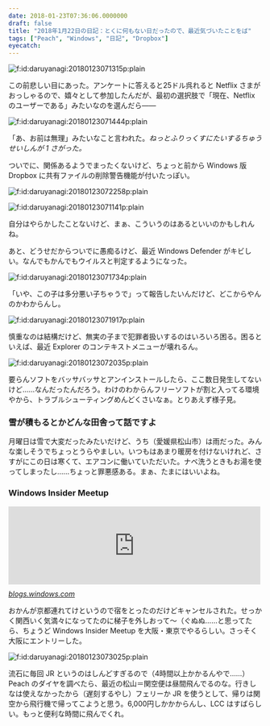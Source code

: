 ```yaml
---
date: 2018-01-23T07:36:06.0000000
draft: false
title: "2018年1月22日の日記：とくに何もない日だったので、最近気づいたことをば"
tags: ["Peach", "Windows", "日記", "Dropbox"]
eyecatch: 
---
```

<p><span itemscope itemtype="http://schema.org/Photograph"><img src="20180123071315.png" alt="f:id:daruyanagi:20180123071315p:plain" title="f:id:daruyanagi:20180123071315p:plain" class="hatena-fotolife" itemprop="image"></span></p><p>この前悲しい目にあった。アンケートに答えると25ドル呉れると Netflix さまがおっしゃるので、嬉々として参加したんだが、最初の選択肢で「現在、Netflix のユーザーである」みたいなのを選んだら――</p><p><span itemscope itemtype="http://schema.org/Photograph"><img src="20180123071444.png" alt="f:id:daruyanagi:20180123071444p:plain" title="f:id:daruyanagi:20180123071444p:plain" class="hatena-fotolife" itemprop="image"></span></p><p>「あ、お前は無理」みたいなこと言われた。<i>ねっとふりっくすにたいするちゅうせいしんが 1 さがった。</i></p><p>ついでに、関係あるようでまったくないけど、ちょっと前から Windows 版 Dropbox に共有ファイルの削除警告機能が付いたっぽい。</p><p><span itemscope itemtype="http://schema.org/Photograph"><img src="20180123072258.png" alt="f:id:daruyanagi:20180123072258p:plain" title="f:id:daruyanagi:20180123072258p:plain" class="hatena-fotolife" itemprop="image"></span></p><p><span itemscope itemtype="http://schema.org/Photograph"><img src="20180123071141.png" alt="f:id:daruyanagi:20180123071141p:plain" title="f:id:daruyanagi:20180123071141p:plain" class="hatena-fotolife" itemprop="image"></span></p><p>自分はやらかしたことないけど、まぁ、こういうのはあるといいのかもしれんね。</p><p>あと、どうせだからついでに愚痴るけど、最近 Windows Defender がキビしい。なんでもかんでもウイルスと判定するようになった。</p><p><span itemscope itemtype="http://schema.org/Photograph"><img src="20180123071734.png" alt="f:id:daruyanagi:20180123071734p:plain" title="f:id:daruyanagi:20180123071734p:plain" class="hatena-fotolife" itemprop="image"></span></p><p>「いや、この子は多分悪い子ちゃうで」って報告したいんだけど、どこからやんのかわからんし。</p><p><span itemscope itemtype="http://schema.org/Photograph"><img src="20180123071917.png" alt="f:id:daruyanagi:20180123071917p:plain" title="f:id:daruyanagi:20180123071917p:plain" class="hatena-fotolife" itemprop="image"></span></p><p>慎重なのは結構だけど、無実の子まで犯罪者扱いするのはいろいろ困る。困るといえば、最近 Explorer のコンテキストメニューが壊れるん。</p><p><span itemscope itemtype="http://schema.org/Photograph"><img src="20180123072035.png" alt="f:id:daruyanagi:20180123072035p:plain" title="f:id:daruyanagi:20180123072035p:plain" class="hatena-fotolife" itemprop="image"></span></p><p>要らんソフトをバッサバッサとアンインストールしたら、ここ数日発生してないけど……なんだったんだろう。わけのわからんフリーソフトが割と入ってる環境やから、トラブルシューティングめんどくさいなぁ。とりあえず様子見。</p>

<div class="section">
<h3>雪が積もるとかどんな田舎って話ですよ</h3>
<p>月曜日は雪で大変だったみたいだけど、うち（愛媛県松山市）は雨だった。みんな楽しそうでちょっとうらやましい。いつもはあまり暖房を付けないけれど、さすがにこの日は寒くて、エアコンに働いていただいた。ナベ洗うときもお湯を使ってしまったし……ちょっと罪悪感ある。まぁ、たまにはいいよね。</p>

</div>
<div class="section">
<h3>Windows Insider Meetup</h3>
<p><iframe src="https://hatenablog-parts.com/embed?url=https%3A%2F%2Fblogs.windows.com%2Fjapan%2F2018%2F01%2F17%2Fwindows-insider-meetup-3%2F" title="Windows Insider Meetup 3 開催決定！情シス編も" class="embed-card embed-webcard" scrolling="no" frameborder="0" style="display: block; width: 100%; height: 155px; max-width: 500px; margin: 10px 0px;"></iframe><cite class="hatena-citation"><a href="https://blogs.windows.com/japan/2018/01/17/windows-insider-meetup-3/">blogs.windows.com</a></cite></p><p>おかんが京都連れてけというので宿をとったのだけどキャンセルされた。せっかく関西いく気満々になってたのに梯子を外しおって～（ぐぬぬ……と思ってたら、ちょうど Windows Insider Meetup を大阪・東京でやるらしい。さっそく大阪にエントリーした。</p><p><span itemscope itemtype="http://schema.org/Photograph"><img src="20180123073025.png" alt="f:id:daruyanagi:20180123073025p:plain" title="f:id:daruyanagi:20180123073025p:plain" class="hatena-fotolife" itemprop="image"></span></p><p>流石に毎回 JR というのはしんどすぎるので（4時間以上かかるんやで……）Peach のダイヤを調べたら、最近の松山＝関空便は昼間飛んでるのな。行きしなは使えなかったから（遅刻するやし）フェリーか JR を使うとして、帰りは関空から飛行機で帰ってこようと思う。6,000円しかかからんし、LCC はすばらしい。もっと便利な時間に飛んでくれ。</p>

</div>